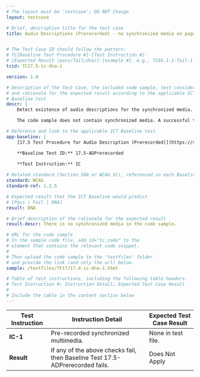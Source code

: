 ```yaml
---
# The layout must be 'testcase'; DO NOT Change
layout: testcase

# Brief, descriptive title for the test case
title: Audio Descriptions (Prerecorded) - no synchronized media on page


# The Test Case ID should follow the pattern: 
# TC[Baseline Test Procedure #]-[Test Instruction #]-
# [Expected Result (pass/fail/dna)]-[example #], e.g., TC05.1-1-fail-1
tcid: TC17.5-ic-dna-1

version: 1.0

# Description of the Test Case, the included code sample, test considerations,
# and rationale for the expected result according to the applicable ICT
# Baseline test
descr: | 
    Detect existence of audio descriptions for the synchronized media.

    The code sample does not contain synchronized media. A successful test should identify a Does Not Apply for Baseline 17.5-CaptionsPrerecorded.

# Reference and link to the applicable ICT Baseline test
app-baseline: | 
    [17.5 Test Procedure for Audio Description (Prerecorded)](https://section508coordinators.github.io/ICTTestingBaseline/17SyncMedia.html#175-test-procedure-for-audio-description-prerecorded)

    **Baseline Test ID:** 17.5-ADPrerecorded
    
    **Test Instruction:** IC

# Related standard (Section 508 or WCAG SC), referenced in each Baseline procedure/step
standard: WCAG
standard-ref: 1.2.5

# Expected result that the ICT Baseline would predict
# [Pass | Fail | DNA]
result: DNA

# Brief description of the rationale for the expected result
result-descr: There is no synchronized media in the code sample.

# URL for the code sample
# In the sample code file, add id="tc_code" to the 
# element that contains the relevant code snippet.
#
# Then upload the code sample to the 'testfiles' folder 
# and provide the link (and only the url) below.
sample: /testfiles/TF17/17.4-ic-dna-1.html

# Table of test instructions, including the following table headers: 
# Test Instruction #; Instruction Detail; Expected Test Case Result
#
# Include the table in the content section below
---
```

| Test Instruction | Instruction Detail | Expected Test Case Result |
|------------------|--------------------|---------------------------|
| **IC-1** | Pre-recorded synchronized multimedia. | None in test file. |
| **Result** | If any of the above checks fail, then Baseline Test 17.5-ADPrerecorded fails. | Does Not Apply |